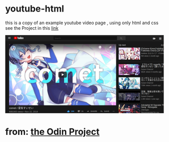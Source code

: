 # youtube-html

this is a copy of an example youtube video page , using only  html and css
see the Project in this [link](https://jsalvadorpp.github.io/youtube-html/)

![](images/preview.png)


# from: [the Odin Project](https://www.theodinproject.com/dashboard)
